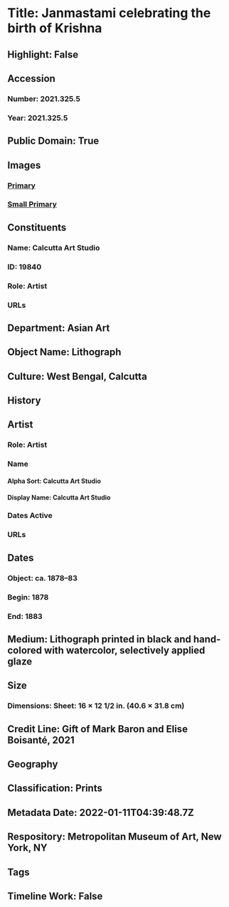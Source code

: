 # Title: Janmastami celebrating the birth of Krishna
## Highlight: False
## Accession
### Number: 2021.325.5
### Year: 2021.325.5
## Public Domain: True
## Images
### [Primary](https://images.metmuseum.org/CRDImages/as/original/DP-22784-001.jpg)
### [Small Primary](https://images.metmuseum.org/CRDImages/as/web-large/DP-22784-001.jpg)
## Constituents
### Name: Calcutta Art Studio
### ID: 19840
### Role: Artist
### URLs
## Department: Asian Art
## Object Name: Lithograph
## Culture: West Bengal, Calcutta
## History
## Artist
### Role: Artist
### Name
#### Alpha Sort: Calcutta Art Studio
#### Display Name: Calcutta Art Studio
### Dates Active
### URLs
## Dates
### Object: ca. 1878–83
### Begin: 1878
### End: 1883
## Medium: Lithograph printed in black and hand-colored with watercolor, selectively applied glaze
## Size
### Dimensions: Sheet: 16 × 12 1/2 in. (40.6 × 31.8 cm)
## Credit Line: Gift of Mark Baron and Elise Boisanté, 2021
## Geography
## Classification: Prints
## Metadata Date: 2022-01-11T04:39:48.7Z
## Respository: Metropolitan Museum of Art, New York, NY
## Tags
## Timeline Work: False